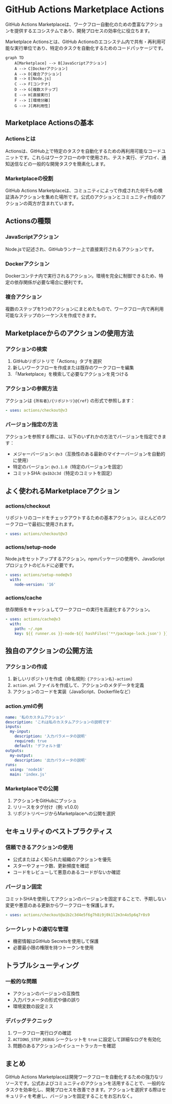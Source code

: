 # GitHub Actions Marketplace Actions

GitHub Actions Marketplaceは、ワークフロー自動化のための豊富なアクションを提供するエコシステムであり、開発プロセスの効率化に役立ちます。

Marketplace Actionsとは、GitHub Actionsのエコシステム内で共有・再利用可能な実行単位であり、特定のタスクを自動化するためのコードパッケージです。

```mermaid
graph TD
    A[Marketplace] --> B[JavaScriptアクション]
    A --> C[Dockerアクション]
    A --> D[複合アクション]
    B --> E[Node.js]
    C --> F[コンテナ]
    D --> G[複数ステップ]
    E --> H[直接実行]
    F --> I[環境分離]
    G --> J[再利用性]
```

## Marketplace Actionsの基本

### Actionsとは
Actionsは、GitHub上で特定のタスクを自動化するための再利用可能なコードユニットです。これらはワークフローの中で使用され、テスト実行、デプロイ、通知送信などの一般的な開発タスクを簡素化します。

### Marketplaceの役割
GitHub Actions Marketplaceは、コミュニティによって作成された何千もの検証済みアクションを集めた場所です。公式のアクションとコミュニティ作成のアクションの両方が含まれています。

## Actionsの種類

### JavaScriptアクション
Node.jsで記述され、GitHubランナー上で直接実行されるアクションです。

### Dockerアクション
Dockerコンテナ内で実行されるアクション。環境を完全に制御できるため、特定の依存関係が必要な場合に便利です。

### 複合アクション
複数のステップを1つのアクションにまとめたもので、ワークフロー内で再利用可能なステップのシーケンスを作成できます。

## Marketplaceからのアクションの使用方法

### アクションの検索
1. GitHubリポジトリで「Actions」タブを選択
2. 新しいワークフローを作成または既存のワークフローを編集
3. 「Marketplace」を検索して必要なアクションを見つける

### アクションの参照方法
アクションは `{所有者}/{リポジトリ}@{ref}` の形式で参照します：
```yaml
- uses: actions/checkout@v3
```

### バージョン指定の方法
アクションを参照する際には、以下のいずれかの方法でバージョンを指定できます：
- メジャーバージョン: `@v3`（互換性のある最新のマイナーバージョンを自動的に使用）
- 特定のバージョン: `@v3.1.0`（特定のバージョンを固定）
- コミットSHA: `@a1b2c3d`（特定のコミットを固定）

## よく使われるMarketplaceアクション

### actions/checkout
リポジトリのコードをチェックアウトするための基本アクション。ほとんどのワークフローで最初に使用されます。
```yaml
- uses: actions/checkout@v3
```

### actions/setup-node
Node.jsをセットアップするアクション。npmパッケージの使用や、JavaScriptプロジェクトのビルドに必要です。
```yaml
- uses: actions/setup-node@v3
  with:
    node-version: '16'
```

### actions/cache
依存関係をキャッシュしてワークフローの実行を高速化するアクション。
```yaml
- uses: actions/cache@v3
  with:
    path: ~/.npm
    key: ${{ runner.os }}-node-${{ hashFiles('**/package-lock.json') }}
```

## 独自のアクションの公開方法

### アクションの作成
1. 新しいリポジトリを作成（命名規則: `{アクション名}-action`）
2. `action.yml` ファイルを作成して、アクションのメタデータを定義
3. アクションのコードを実装（JavaScript、Dockerfileなど）

### action.ymlの例
```yaml
name: '私のカスタムアクション'
description: 'これは私のカスタムアクションの説明です'
inputs:
  my-input:
    description: '入力パラメータの説明'
    required: true
    default: 'デフォルト値'
outputs:
  my-output:
    description: '出力パラメータの説明'
runs:
  using: 'node16'
  main: 'index.js'
```

### Marketplaceでの公開
1. アクションをGitHubにプッシュ
2. リリースをタグ付け（例: v1.0.0）
3. リポジトリページからMarketplaceへの公開を選択

## セキュリティのベストプラクティス

### 信頼できるアクションの使用
- 公式またはよく知られた組織のアクションを優先
- スターやフォーク数、更新頻度を確認
- コードをレビューして悪意のあるコードがないか確認

### バージョン固定
コミットSHAを使用してアクションのバージョンを固定することで、予期しない変更や悪意のある更新からワークフローを保護します。
```yaml
- uses: actions/checkout@a1b2c3d4e5f6g7h8i9j0k1l2m3n4o5p6q7r8s9
```

### シークレットの適切な管理
- 機密情報はGitHub Secretsを使用して保護
- 必要最小限の権限を持つトークンを使用

## トラブルシューティング

### 一般的な問題
- アクションのバージョンの互換性
- 入力パラメータの形式や値の誤り
- 環境変数の設定ミス

### デバッグテクニック
1. ワークフロー実行ログの確認
2. `ACTIONS_STEP_DEBUG` シークレットを `true` に設定して詳細なログを有効化
3. 問題のあるアクションのイシュートラッカーを確認

## まとめ

GitHub Actions Marketplaceは開発ワークフローを自動化するための強力なリソースです。公式およびコミュニティのアクションを活用することで、一般的なタスクを効率化し、開発プロセスを改善できます。アクションを選択する際はセキュリティを考慮し、バージョンを固定することをお忘れなく。
